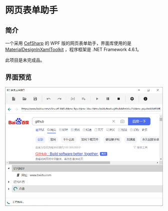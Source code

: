 # 网页表单助手

## 简介

一个采用 [CefSharp](https://github.com/cefsharp/CefSharp) 的 WPF 版的网页表单助手，界面库使用的是 [MaterialDesignInXamlToolkit](https://github.com/MaterialDesignInXAML/MaterialDesignInXamlToolkit) ，程序框架是 .NET Framework 4.6.1。 

此项目是未完成品。

## 界面预览

![](assets/README/2023-09-28-16-51-13-image.png)
